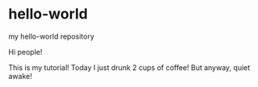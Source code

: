 # hello-world
my hello-world repository

Hi people!

This is my tutorial! Today I just drunk 2 cups of coffee! But anyway, quiet awake!
